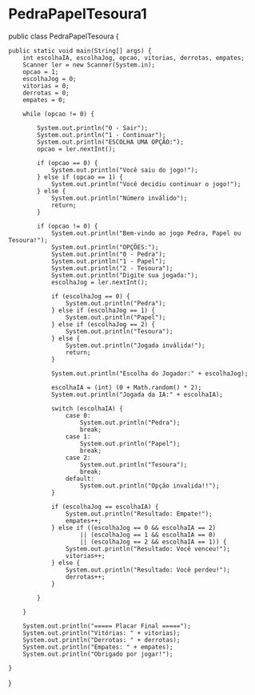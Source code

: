# PedraPapelTesoura1
public class PedraPapelTesoura {

    public static void main(String[] args) {
        int escolhaIA, escolhaJog, opcao, vitorias, derrotas, empates;
        Scanner ler = new Scanner(System.in);
        opcao = 1;
        escolhaJog = 0;
        vitorias = 0;
        derrotas = 0;
        empates = 0;

        while (opcao != 0) {

            System.out.println("0 - Sair");
            System.out.println("1 - Continuar");
            System.out.println("ESCOLHA UMA OPÇÃO:");
            opcao = ler.nextInt();

            if (opcao == 0) {
                System.out.println("Você saiu do jogo!");
            } else if (opcao == 1) {
                System.out.println("Você decidiu continuar o jogo!");
            } else {
                System.out.println("Número inválido");
                return;
            }

            if (opcao != 0) {
                System.out.println("Bem-vindo ao jogo Pedra, Papel ou Tesoura!");
                System.out.println("OPÇÕES:");
                System.out.println("0 - Pedra");
                System.out.println("1 - Papel");
                System.out.println("2 - Tesoura");
                System.out.println("Digite sua jogada:");
                escolhaJog = ler.nextInt();

                if (escolhaJog == 0) {
                    System.out.println("Pedra");
                } else if (escolhaJog == 1) {
                    System.out.println("Papel");
                } else if (escolhaJog == 2) {
                    System.out.println("Tesoura");
                } else {
                    System.out.println("Jogada inválida!");
                    return;
                }

                System.out.println("Escolha do Jogador:" + escolhaJog);

                escolhaIA = (int) (0 + Math.random() * 2);
                System.out.println("Jogada da IA:" + escolhaIA);

                switch (escolhaIA) {
                    case 0:
                        System.out.println("Pedra");
                        break;
                    case 1:
                        System.out.println("Papel");
                        break;
                    case 2:
                        System.out.println("Tesoura");
                        break;
                    default:
                        System.out.println("Opção invalida!!");
                }

                if (escolhaJog == escolhaIA) {
                    System.out.println("Resultado: Empate!");
                    empates++;
                } else if ((escolhaJog == 0 && escolhaIA == 2)
                        || (escolhaJog == 1 && escolhaIA == 0)
                        || (escolhaJog == 2 && escolhaIA == 1)) {
                    System.out.println("Resultado: Você venceu!");
                    vitorias++;
                } else {
                    System.out.println("Resultado: Você perdeu!");
                    derrotas++;
                }

            }

        }

        System.out.println("===== Placar Final =====");
        System.out.println("Vitórias: " + vitorias);
        System.out.println("Derrotas: " + derrotas);
        System.out.println("Empates: " + empates);
        System.out.println("Obrigado por jogar!");

    }
}
